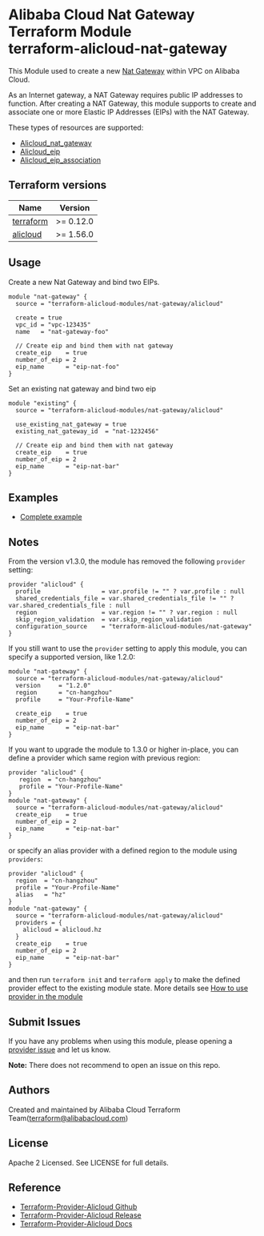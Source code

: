Alibaba Cloud Nat Gateway Terraform Module   
terraform-alicloud-nat-gateway
=============================

This Module used to create a new [Nat Gateway](https://www.alibabacloud.com/help/doc-detail/32322.htm) within VPC on Alibaba Cloud.

As an Internet gateway, a NAT Gateway requires public IP addresses to function. After creating a NAT Gateway, this module supports to create and associate one or more Elastic IP Addresses (EIPs) with the NAT Gateway.

These types of resources are supported:

* [Alicloud_nat_gateway](https://www.terraform.io/docs/providers/alicloud/r/nat_gateway.html)
* [Alicloud_eip](https://www.terraform.io/docs/providers/alicloud/r/eip.html)
* [Alicloud_eip_association](https://www.terraform.io/docs/providers/alicloud/r/eip_association.html)

## Terraform versions

| Name | Version |
|------|---------|
| <a name="requirement_terraform"></a> [terraform](#requirement\_terraform) | >= 0.12.0 |
| <a name="requirement_alicloud"></a> [alicloud](#requirement\_alicloud) | >= 1.56.0

## Usage
    
Create a new Nat Gateway and bind two EIPs.

```hcl
module "nat-gateway" {
  source = "terraform-alicloud-modules/nat-gateway/alicloud"

  create = true
  vpc_id = "vpc-123435"
  name   = "nat-gateway-foo"

  // Create eip and bind them with nat gateway
  create_eip    = true
  number_of_eip = 2
  eip_name      = "eip-nat-foo"
}
```

Set an existing nat gateway and bind two eip
```hcl
module "existing" {
  source = "terraform-alicloud-modules/nat-gateway/alicloud"

  use_existing_nat_gateway = true
  existing_nat_gateway_id  = "nat-1232456"

  // Create eip and bind them with nat gateway
  create_eip    = true
  number_of_eip = 2
  eip_name      = "eip-nat-bar"
}
```

## Examples

* [Complete example](https://github.com/terraform-alicloud-modules/terraform-alicloud-nat-gateway/tree/master/examples/complete)

## Notes
From the version v1.3.0, the module has removed the following `provider` setting:

```hcl
provider "alicloud" {
  profile                 = var.profile != "" ? var.profile : null
  shared_credentials_file = var.shared_credentials_file != "" ? var.shared_credentials_file : null
  region                  = var.region != "" ? var.region : null
  skip_region_validation  = var.skip_region_validation
  configuration_source    = "terraform-alicloud-modules/nat-gateway"
}
```

If you still want to use the `provider` setting to apply this module, you can specify a supported version, like 1.2.0:

```hcl
module "nat-gateway" {
  source = "terraform-alicloud-modules/nat-gateway/alicloud"
  version     = "1.2.0"
  region      = "cn-hangzhou"
  profile     = "Your-Profile-Name"

  create_eip    = true
  number_of_eip = 2
  eip_name      = "eip-nat-bar"
}
```

If you want to upgrade the module to 1.3.0 or higher in-place, you can define a provider which same region with
previous region:

```hcl
provider "alicloud" {
   region  = "cn-hangzhou"
   profile = "Your-Profile-Name"
}
module "nat-gateway" {
  source = "terraform-alicloud-modules/nat-gateway/alicloud"
  create_eip    = true
  number_of_eip = 2
  eip_name      = "eip-nat-bar"
}
```
or specify an alias provider with a defined region to the module using `providers`:

```hcl
provider "alicloud" {
  region  = "cn-hangzhou"
  profile = "Your-Profile-Name"
  alias   = "hz"
}
module "nat-gateway" {
  source = "terraform-alicloud-modules/nat-gateway/alicloud"
  providers = {
    alicloud = alicloud.hz
  }
  create_eip    = true
  number_of_eip = 2
  eip_name      = "eip-nat-bar"
}
```

and then run `terraform init` and `terraform apply` to make the defined provider effect to the existing module state.
More details see [How to use provider in the module](https://www.terraform.io/docs/language/modules/develop/providers.html#passing-providers-explicitly)

Submit Issues
-------------
If you have any problems when using this module, please opening a [provider issue](https://github.com/terraform-providers/terraform-provider-alicloud/issues/new) and let us know.

**Note:** There does not recommend to open an issue on this repo.

Authors
-------
Created and maintained by Alibaba Cloud Terraform Team(terraform@alibabacloud.com)

License
----
Apache 2 Licensed. See LICENSE for full details.

Reference
---------
* [Terraform-Provider-Alicloud Github](https://github.com/terraform-providers/terraform-provider-alicloud)
* [Terraform-Provider-Alicloud Release](https://releases.hashicorp.com/terraform-provider-alicloud/)
* [Terraform-Provider-Alicloud Docs](https://www.terraform.io/docs/providers/alicloud/index.html)
